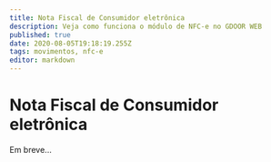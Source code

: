 ```yaml
---
title: Nota Fiscal de Consumidor eletrônica
description: Veja como funciona o módulo de NFC-e no GDOOR WEB
published: true
date: 2020-08-05T19:18:19.255Z
tags: movimentos, nfc-e
editor: markdown
---
```


# Nota Fiscal de Consumidor eletrônica
Em breve...